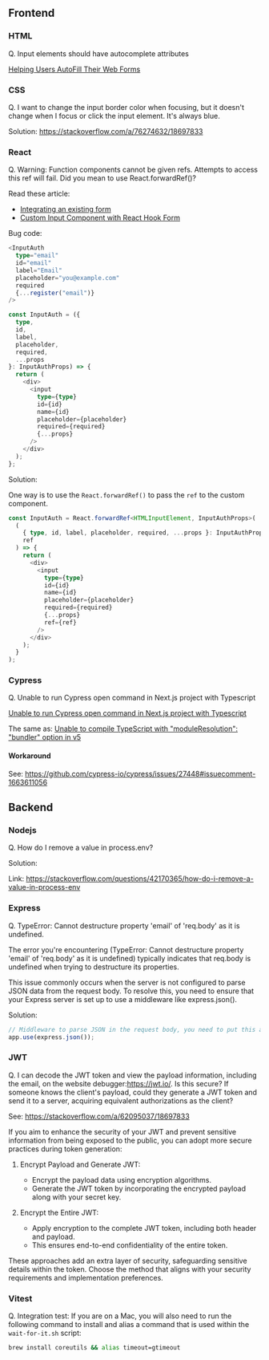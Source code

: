 ## Frontend

### HTML

Q. Input elements should have autocomplete attributes

[Helping Users AutoFill Their Web Forms](https://www.youtube.com/watch?v=DYib51Cm05A&ab_channel=SteveGriffith-Prof3ssorSt3v3)

### CSS

Q. I want to change the input border color when focusing, but it doesn't change when I focus or click the input element. It's always blue.

Solution: https://stackoverflow.com/a/76274632/18697833

### React

Q. Warning: Function components cannot be given refs. Attempts to access this ref will fail. Did you mean to use React.forwardRef()?

Read these article:

- [Integrating an existing form](https://react-hook-form.com/get-started#Integratinganexistingform)
- [Custom Input Component with React Hook Form](https://vincent-huang.medium.com/custom-input-component-with-react-hook-form-d00b898feb8c)

Bug code:

```TypeScript
<InputAuth
  type="email"
  id="email"
  label="Email"
  placeholder="you@example.com"
  required
  {...register("email")}
/>
```

```TypeScript
const InputAuth = ({
  type,
  id,
  label,
  placeholder,
  required,
  ...props
}: InputAuthProps) => {
  return (
    <div>
      <input
        type={type}
        id={id}
        name={id}
        placeholder={placeholder}
        required={required}
        {...props}
      />
    </div>
  );
};
```

Solution: 

One way is to use the `React.forwardRef()` to pass the `ref` to the custom component.

```TypeScript
const InputAuth = React.forwardRef<HTMLInputElement, InputAuthProps>(
  (
    { type, id, label, placeholder, required, ...props }: InputAuthProps,
    ref
  ) => {
    return (
      <div>
        <input
          type={type}
          id={id}
          name={id}
          placeholder={placeholder}
          required={required}
          {...props}
          ref={ref}
        />
      </div>
    );
  }
);
```


### Cypress

Q. Unable to run Cypress open command in Next.js project with Typescript

[Unable to run Cypress open command in Next.js project with Typescript](https://stackoverflow.com/questions/76875739/unable-to-run-cypress-open-command-in-next-js-project-with-typescript)

The same as: [Unable to compile TypeScript with "moduleResolution": "bundler" option in v5](https://github.com/cypress-io/cypress/issues/27731)

#### Workaround

See: https://github.com/cypress-io/cypress/issues/27448#issuecomment-1663611056

## Backend

### Nodejs

Q. How do I remove a value in process.env?

Solution:

Link: https://stackoverflow.com/questions/42170365/how-do-i-remove-a-value-in-process-env

### Express

Q. TypeError: Cannot destructure property 'email' of 'req.body' as it is undefined.

The error you're encountering (TypeError: Cannot destructure property 'email' of 'req.body' as it is undefined) typically indicates that req.body is undefined when trying to destructure its properties.

This issue commonly occurs when the server is not configured to parse JSON data from the request body. To resolve this, you need to ensure that your Express server is set up to use a middleware like express.json().

Solution:

```TypeScript
// Middleware to parse JSON in the request body, you need to put this at the top of all the end points
app.use(express.json());
```

### JWT

Q. I can decode the JWT token and view the payload information, including the email, on the website debugger:https://jwt.io/. Is this secure? If someone knows the client's payload, could they generate a JWT token and send it to a server, acquiring equivalent authorizations as the client?

See: https://stackoverflow.com/a/62095037/18697833

If you aim to enhance the security of your JWT and prevent sensitive information from being exposed to the public, you can adopt more secure practices during token generation:

1. Encrypt Payload and Generate JWT:

    - Encrypt the payload data using encryption algorithms.
    - Generate the JWT token by incorporating the encrypted payload along with your secret key.

2. Encrypt the Entire JWT:

    - Apply encryption to the complete JWT token, including both header and payload.
    - This ensures end-to-end confidentiality of the entire token.

These approaches add an extra layer of security, safeguarding sensitive details within the token. Choose the method that aligns with your security requirements and implementation preferences.

### Vitest

Q. Integration test: If you are on a Mac, you will also need to run the following command to install and alias a command that is used within the `wait-for-it.sh` script:

```bash
brew install coreutils && alias timeout=gtimeout
```

